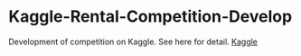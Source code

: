 # Kaggle-Rental-Competition-Develop

Development of competition on Kaggle. See here for detail. [Kaggle](https://www.kaggle.com/c/two-sigma-connect-rental-listing-inquiries)
